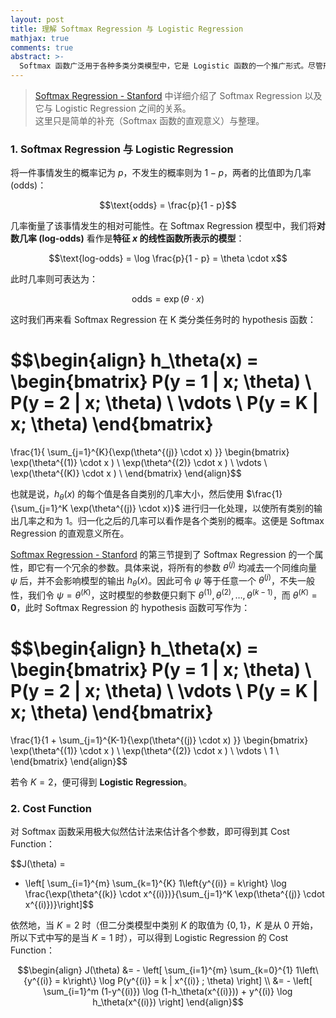 ```yaml
---
layout: post
title: 理解 Softmax Regression 与 Logistic Regression
mathjax: true
comments: true
abstract: >-
  Softmax 函数广泛用于各种多类分类模型中，它是 Logistic 函数的一个推广形式。尽管形式上两者看似差距甚大，但本质却是一致的。如果把 Logistic 函数看成是 Softmax 函数在二类任务时的情况，而不是把后者看成是前者的推广形式，就能更清晰地捕捉两者之间的关联。
---
```


> [Softmax Regression - Stanford](http://ufldl.stanford.edu/tutorial/supervised/SoftmaxRegression/) 中详细介绍了 Softmax Regression 以及它与 Logistic Regression 之间的关系。  
> 这里只是简单的补充（Softmax 函数的直观意义）与整理。

### 1. Softmax Regression 与 Logistic Regression

将一件事情发生的概率记为 $p$，不发生的概率则为 $1 - p$，两者的比值即为几率 (odds)：

$$\text{odds} = \frac{p}{1 - p}$$

几率衡量了该事情发生的相对可能性。在 Softmax Regression 模型中，我们将**对数几率 (log-odds)** 看作是**特征 $x$ 的线性函数所表示的模型**：

$$\text{log-odds} = \log \frac{p}{1 - p} = \theta \cdot x$$

此时几率则可表达为：

$$\text{odds} = \exp(\theta \cdot x)$$

这时我们再来看 Softmax Regression 在 K 类分类任务时的 hypothesis 函数：

$$\begin{align}
h_\theta(x) =
\begin{bmatrix}
P(y = 1 | x; \theta) \\
P(y = 2 | x; \theta) \\
\vdots \\
P(y = K | x; \theta)
\end{bmatrix}
=
\frac{1}{ \sum_{j=1}^{K}{\exp(\theta^{(j)} \cdot x) }}
\begin{bmatrix}
\exp(\theta^{(1)} \cdot x ) \\
\exp(\theta^{(2)} \cdot x ) \\
\vdots \\
\exp(\theta^{(K)} \cdot x ) \\
\end{bmatrix}
\end{align}$$

也就是说，$h_\theta(x)$ 的每个值是各自类别的几率大小，然后使用 $\frac{1}{\sum_{j=1}^K \exp(\theta^{(j)} \cdot x)}$ 进行归一化处理，以使所有类别的输出几率之和为 1。归一化之后的几率可以看作是各个类别的概率。这便是 Softmax Regression 的直观意义所在。

[Softmax Regression - Stanford](http://ufldl.stanford.edu/tutorial/supervised/SoftmaxRegression/) 的第三节提到了 Softmax Regression 的一个属性，即它有一个冗余的参数。具体来说，将所有的参数 $\theta^{(j)}$ 均减去一个同维向量 $\psi$ 后，并不会影响模型的输出 $h_\theta(x)$。因此可令 $\psi$ 等于任意一个 $\theta^{(j)}$，不失一般性，我们令 $\psi = \theta^{(K)}$，这时模型的参数便只剩下 $\theta^{(1)}, \theta^{(2)}, \dots, \theta^{(k - 1)}$，而 $\theta^{(K)} = \mathbf{0}$，此时 Softmax Regression 的 hypothesis 函数可写作为：

$$\begin{align}
h_\theta(x) =
\begin{bmatrix}
P(y = 1 | x; \theta) \\
P(y = 2 | x; \theta) \\
\vdots \\
P(y = K | x; \theta)
\end{bmatrix}
=
\frac{1}{1 + \sum_{j=1}^{K-1}{\exp(\theta^{(j)} \cdot x) }}
\begin{bmatrix}
\exp(\theta^{(1)} \cdot x ) \\
\exp(\theta^{(2)} \cdot x ) \\
\vdots \\
1 \\
\end{bmatrix}
\end{align}$$

若令 $K = 2$，便可得到 **Logistic Regression**。

### 2. Cost Function

对 Softmax 函数采用极大似然估计法来估计各个参数，即可得到其 Cost Function：

$$J(\theta) = 
- \left[ \sum_{i=1}^{m} \sum_{k=1}^{K}  1\left\{y^{(i)} = k\right\} \log \frac{\exp(\theta^{(k)} \cdot x^{(i)})}{\sum_{j=1}^K \exp(\theta^{(j)} \cdot x^{(i)})}\right]$$

依然地，当 $K = 2$ 时（但二分类模型中类别 $K$ 的取值为 $\{0, 1\}$，$K$ 是从 0 开始，所以下式中写的是当 $K = 1$ 时），可以得到 Logistic Regression 的 Cost Function：

$$\begin{align}
J(\theta) &= - \left[ \sum_{i=1}^{m} \sum_{k=0}^{1} 1\left\{y^{(i)} = k\right\} \log P(y^{(i)} = k | x^{(i)} ; \theta) \right] \\
&= - \left[ \sum_{i=1}^m   (1-y^{(i)}) \log (1-h_\theta(x^{(i)})) + y^{(i)} \log h_\theta(x^{(i)}) \right]
\end{align}$$
